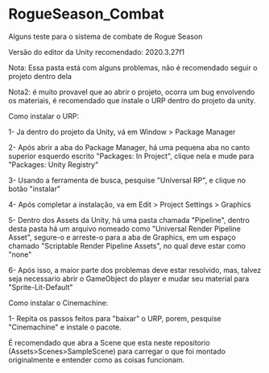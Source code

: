 # RogueSeason_Combat
Alguns teste para o sistema de combate de Rogue Season

Versão do editor da Unity recomendado: 2020.3.27f1

Nota: Essa pasta está com alguns problemas, não é recomendado seguir o projeto dentro dela

Nota2: é muito provavel que ao abrir o projeto, ocorra um bug envolvendo os materiais, é recomendado que instale o URP dentro do projeto da unity.

Como instalar o URP:

1- Ja dentro do projeto da Unity, vá em Window > Package Manager

2- Após abrir a aba do Package Manager, há uma pequena aba no canto superior esquerdo escrito "Packages: In Project", clique nela e mude para "Packages: Unity Registry"

3- Usando a ferramenta de busca, pesquise "Universal RP", e clique no botão "instalar"

4- Após completar a instalação, va em Edit > Project Settings > Graphics

5- Dentro dos Assets da Unity, há uma pasta chamada "Pipeline", dentro desta pasta há um arquivo nomeado como "Universal Render Pipeline Asset", segure-o e arreste-o para a aba de Graphics, em um espaço chamado "Scriptable Render Pipeline Assets", no qual deve estar como "none"

6- Após isso, a maior parte dos problemas deve estar resolvido, mas, talvez seja necessario abrir o GameObject do player e mudar seu material para "Sprite-Lit-Default"

Como instalar o Cinemachine:

1- Repita os passos feitos para "baixar" o URP, porem, pesquise "Cinemachine" e instale o pacote.

É recomendado que abra a Scene que esta neste repositorio (Assets>Scenes>SampleScene) para carregar o que foi montado originalmente e entender como as coisas funcionam.

